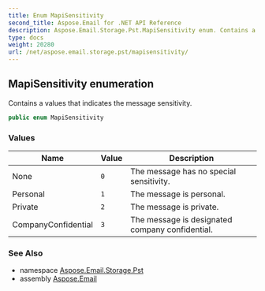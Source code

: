 ```yaml
---
title: Enum MapiSensitivity
second_title: Aspose.Email for .NET API Reference
description: Aspose.Email.Storage.Pst.MapiSensitivity enum. Contains a values that indicates the message sensitivity
type: docs
weight: 20280
url: /net/aspose.email.storage.pst/mapisensitivity/
---
```

## MapiSensitivity enumeration

Contains a values that indicates the message sensitivity.

```csharp
public enum MapiSensitivity
```

### Values

| Name | Value | Description |
| --- | --- | --- |
| None | `0` | The message has no special sensitivity. |
| Personal | `1` | The message is personal. |
| Private | `2` | The message is private. |
| CompanyConfidential | `3` | The message is designated company confidential. |

### See Also

* namespace [Aspose.Email.Storage.Pst](../../aspose.email.storage.pst/)
* assembly [Aspose.Email](../../)


